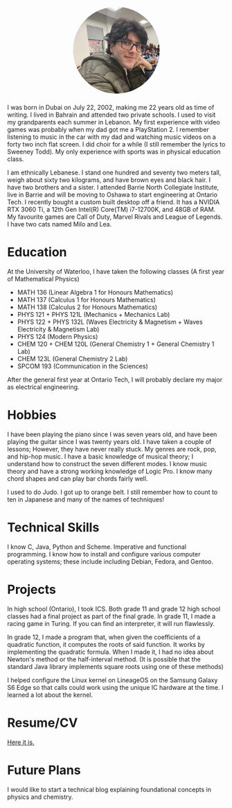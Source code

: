 <div style="text-align: center; margin: 20px 0;">
  <img src="/assets/img/profile.jpeg" alt="Mohamad Jad Chaker" style="border-radius: 50%; width: 200px; height: 200px; object-fit: cover;">
</div>

I was born in Dubai on July 22, 2002, making me 22 years old as time of writing. I lived in Bahrain and attended two private schools. I used to visit my grandparents each summer in Lebanon. My first experience with video games was probably when my dad got me a PlayStation 2. I remember listening to music in the car with my dad and watching music videos on a forty two inch flat screen. I did choir for a while (I still remember the lyrics to Sweeney Todd). My only experience with sports was in physical education class. 

I am ethnically Lebanese. I stand one hundred and seventy two meters tall, weigh about sixty two kilograms, and have brown eyes and black hair. I have two brothers and a sister. I attended Barrie North Collegiate Institute, live in Barrie and will be moving to Oshawa to start engineering at Ontario Tech. I recently bought a custom built desktop off a friend. It has a NVIDIA RTX 3060 Ti, a 12th Gen Intel(R) Core(TM) i7-12700K, and 48GB of RAM. My favourite games are Call of Duty, Marvel Rivals and League of Legends. I have two cats named Milo and Lea.
# Education

At the University of Waterloo, I have taken the following classes (A first year of Mathematical Physics)

- MATH 136 (Linear Algebra 1 for Honours Mathematics)
- MATH 137 (Calculus 1 for Honours Mathematics)
- MATH 138 (Calculus 2 for Honours Mathematics)
- PHYS 121 + PHYS 121L (Mechanics + Mechanics Lab)
- PHYS 122 + PHYS 132L (Waves Electricity & Magnetism + Waves Electricity & Magnetism Lab)
- PHYS 124 (Modern Physics)
- CHEM 120 + CHEM 120L (General Chemistry 1 + General Chemistry 1 Lab)
- CHEM 123L (General Chemistry 2 Lab)
- SPCOM 193 (Communication in the Sciences)

 After the general first year at Ontario Tech, I will probably declare my major as electrical engineering.

# Hobbies

I have been playing the piano since I was seven years old, and have been playing the guitar since I was twenty years old. I have taken a couple of lessons; However, they have never really stuck. My genres are rock, pop, and hip-hop music. I have a basic knowledge of musical theory; I understand how to construct the seven different modes. I know music theory and have a strong working knowledge of Logic Pro. I know many chord shapes and can play bar chords fairly well.

I used to do Judo. I got up to orange belt. I still remember how to count to ten in Japanese and many of the names of techniques!

# Technical Skills

I know C, Java, Python and Scheme. Imperative and functional programming.  I know how to install and configure various computer operating systems; these include including Debian, Fedora, and Gentoo.

# Projects

In high school (Ontario), I took ICS. Both grade 11 and grade 12 high school classes had a final project as part of the final grade. In grade 11, I made a racing game in Turing. If you can find an interpreter, it will run flawlessly.

In grade 12, I made a program that, when given the coefficients of a quadratic function, it computes the roots of said function. It works by implementing the quadratic formula. When I made it, I had no idea about Newton's method or the half-interval method. (It is possible that the standard Java library implements square roots using one of these methods)

I helped configure the Linux kernel on LineageOS on the Samsung Galaxy S6 Edge so that calls could work using the unique IC hardware at the time. I learned a lot about the kernel.

# Resume/CV

[Here it is.](/Resume.pdf)

# Future Plans

I would like to start a technical blog explaining foundational concepts in physics and chemistry.

